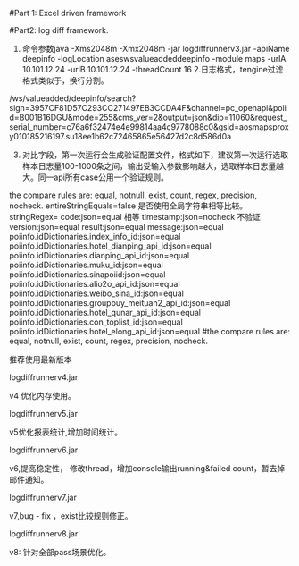 
#Part 1: Excel driven framework



#Part2: log diff framework.
1. 命令参数java -Xms2048m -Xmx2048m -jar logdiffrunnerv3.jar -apiName deepinfo -logLocation aseswsvalueaddeddeepinfo -module maps -urlA 10.101.12.24 -urlB 10.101.12.24 -threadCount 16 
2.日志格式，tengine过滤格式类似于，换行分割。

/ws/valueadded/deepinfo/search?sign=3957CF81D57C293CC271497EB3CCDA4F&channel=pc_openapi&poiid=B001B16DGU&mode=255&cms_ver=2&output=json&dip=11060&request_serial_number=c76a6f32474e4e99814aa4c9778088c0&gsid=aosmapsproxy010185216197.su18ee1b62c72465865e56427d2c8d586d0a

3. 对比字段，第一次运行会生成验证配置文件，格式如下，建议第一次运行选取样本日志量100-1000条之间，输出受输入参数影响越大，选取样本日志量越大。同一api所有case公用一个验证规则。

the compare rules are: equal, notnull, exist, count, regex, precision, nocheck.
entireStringEquals=false 是否使用全局字符串相等比较。
stringRegex= 
code:json=equal 相等
timestamp:json=nocheck 不验证
version:json=equal
result:json=equal
message:json=equal
poiinfo.idDictionaries.index_info_id:json=equal
poiinfo.idDictionaries.hotel_dianping_api_id:json=equal
poiinfo.idDictionaries.dianping_api_id:json=equal
poiinfo.idDictionaries.muku_id:json=equal
poiinfo.idDictionaries.sinapoiid:json=equal
poiinfo.idDictionaries.alio2o_api_id:json=equal
poiinfo.idDictionaries.weibo_sina_id:json=equal
poiinfo.idDictionaries.groupbuy_meituan2_api_id:json=equal
poiinfo.idDictionaries.hotel_qunar_api_id:json=equal
poiinfo.idDictionaries.con_toplist_id:json=equal
poiinfo.idDictionaries.hotel_elong_api_id:json=equal
#the compare rules are: equal, notnull, exist, count, regex, precision, nocheck.

推荐使用最新版本

logdiffrunnerv4.jar  

v4 优化内存使用。

logdiffrunnerv5.jar

v5优化报表统计,增加时间统计。

logdiffrunnerv6.jar

v6,提高稳定性， 修改thread，增加console输出running&failed  count，暂去掉邮件通知。

logdiffrunnerv7.jar

v7,bug  -  fix ，exist比较规则修正。

logdiffrunnerv8.jar

v8: 针对全部pass场景优化。
